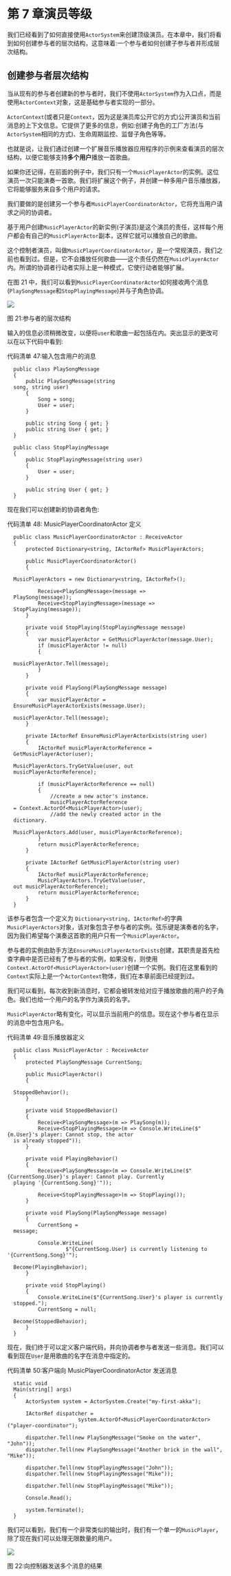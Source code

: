 # 第 7 章演员等级

我们已经看到了如何直接使用`ActorSystem`来创建顶级演员。在本章中，我们将看到如何创建参与者的层次结构，这意味着:一个参与者如何创建子参与者并形成层次结构。

## 创建参与者层次结构

当从现有的参与者创建新的参与者时，我们不使用`ActorSystem`作为入口点，而是使用`ActorContext`对象，这是基础参与者实现的一部分。

`ActorContext`(或者只是`Context`，因为这是演员库公开它的方式)公开演员和当前消息的上下文信息。它提供了更多的信息，例如:创建子角色的工厂方法(与`ActorSystem`相同的方式)、生命周期监控、监督子角色等等。

也就是说，让我们通过创建一个扩展音乐播放器应用程序的示例来查看演员的层次结构，以便它能够支持**多个用户**播放一首歌曲。

如果你还记得，在前面的例子中，我们只有一个`MusicPlayerActor`的实例。这位演员一次只能演奏一首歌。我们将扩展这个例子，并创建一种多用户音乐播放器，它将能够服务来自多个用户的请求。

我们要做的是创建另一个参与者`MusicPlayerCoordinatorActor`，它将充当用户请求之间的协调者。

基于用户创建`MusicPlayerActor`的新实例(子演员)是这个演员的责任，这样每个用户都会有自己的`MusicPlayerActor`副本，这样它就可以播放自己的歌曲。

这个控制者演员，叫做`MusicPlayerCoordinatorActor`，是一个常规演员，我们之前也看到过。但是，它不会播放任何歌曲——这个责任仍然在`MusicPlayerActor`内。所谓的协调者行动者实际上是一种模式，它使行动者能够扩展。

在图 21 中，我们可以看到`MusicPlayerCoordinatorActor`如何接收两个消息(`PlaySongMessage`和`StopPlayingMessage`)并与子角色协调。

![](../Images/image025.png)

图 21:参与者的层次结构

输入的信息必须稍微改变，以便将`user`和歌曲一起包括在内。突出显示的更改可以在以下代码中看到:

代码清单 47:输入包含用户的消息

```
  public class PlaySongMessage
  {
      public PlaySongMessage(string
  song, string user)
      {
          Song = song;
          User = user;
      }

      public string Song { get; }
      public string User { get; }
  }

  public class StopPlayingMessage
  {
      public StopPlayingMessage(string user)
      {
          User = user;
      }

      public string User { get; }
  }

```

现在我们可以创建新的协调者角色:

代码清单 48: MusicPlayerCoordinatorActor 定义

```
  public class MusicPlayerCoordinatorActor : ReceiveActor
  {
      protected Dictionary<string, IActorRef> MusicPlayerActors;

      public MusicPlayerCoordinatorActor()
      {

  MusicPlayerActors = new Dictionary<string, IActorRef>();

          Receive<PlaySongMessage>(message =>
  PlaySong(message));
          Receive<StopPlayingMessage>(message =>
  StopPlaying(message));
      }

      private void StopPlaying(StopPlayingMessage message)
      {
          var musicPlayerActor = GetMusicPlayerActor(message.User);
          if (musicPlayerActor != null)
          {

  musicPlayerActor.Tell(message);
          }
      }

      private void PlaySong(PlaySongMessage message)
      {
          var musicPlayerActor =
  EnsureMusicPlayerActorExists(message.User);

  musicPlayerActor.Tell(message);
      }

      private IActorRef EnsureMusicPlayerActorExists(string user)
      {
          IActorRef musicPlayerActorReference =
  GetMusicPlayerActor(user);

  MusicPlayerActors.TryGetValue(user, out
  musicPlayerActorReference);

          if (musicPlayerActorReference == null)
          {
              //create a new actor's instance.
              musicPlayerActorReference
  = Context.ActorOf<MusicPlayerActor>(user);
              //add the newly created actor in the
  dictionary.

  MusicPlayerActors.Add(user, musicPlayerActorReference);
          }
          return musicPlayerActorReference;
      }

      private IActorRef GetMusicPlayerActor(string user)
      {
          IActorRef musicPlayerActorReference;
          MusicPlayerActors.TryGetValue(user,
  out musicPlayerActorReference);
          return musicPlayerActorReference;
      }
  }

```

该参与者包含一个定义为 `Dictionary<string, IActorRef>`的字典`MusicPlayerActors`对象，该对象包含子参与者的实例。弦乐键是演奏者的名字，因为我们希望每个演奏这首歌的用户只有一个`MusicPlayerActor`。

参与者的实例由助手方法`EnsureMusicPlayerActorExists`创建，其职责是首先检查字典中是否已经有了参与者的实例，如果没有，则使用`Context.ActorOf<MusicPlayerActor>(user)`创建一个实例。我们在这里看到的`Context`实际上是一个`ActorContext`物体，我们在本章前面已经提到过。

我们可以看到，每次收到新消息时，它都会被转发给对应于播放歌曲的用户的子角色。我们也给一个用户的名字作为演员的名字。

`MusicPlayerActor`略有变化，可以显示当前用户的信息。现在这个参与者在显示的消息中包含用户名。

代码清单 49:音乐播放器定义

```
  public class MusicPlayerActor : ReceiveActor
  {
      protected PlaySongMessage CurrentSong;

      public MusicPlayerActor()
      {

  StoppedBehavior();
      }

      private void StoppedBehavior()
      {
          Receive<PlaySongMessage>(m => PlaySong(m));
          Receive<StopPlayingMessage>(m => Console.WriteLine($"{m.User}'s player: Cannot stop, the actor
  is already stopped"));
      }

      private void PlayingBehavior()
      {
          Receive<PlaySongMessage>(m => Console.WriteLine($"{CurrentSong.User}'s player: Cannot play. Currently
  playing '{CurrentSong.Song}'"));

          Receive<StopPlayingMessage>(m => StopPlaying());
      }

      private void PlaySong(PlaySongMessage message)
      {
          CurrentSong =
  message;

          Console.WriteLine(
                   $"{CurrentSong.User} is currently listening to '{CurrentSong.Song}'");

  Become(PlayingBehavior);
      }

      private void StopPlaying()
      {
          Console.WriteLine($"{CurrentSong.User}'s player is currently
  stopped.");
          CurrentSong = null;

  Become(StoppedBehavior);
      }
  }

```

现在，我们终于可以定义客户端代码，并向协调者参与者发送一些消息。我们可以看到现在`User`是用歌曲的名字在消息中指定的。

代码清单 50:客户端向 MusicPlayerCoordinatorActor 发送消息

```
  static void
  Main(string[] args)
  {
      ActorSystem system = ActorSystem.Create("my-first-akka");

      IActorRef dispatcher = 
                       system.ActorOf<MusicPlayerCoordinatorActor>("player-coordinator");

      dispatcher.Tell(new PlaySongMessage("Smoke on the water", "John"));
      dispatcher.Tell(new PlaySongMessage("Another brick in the wall", "Mike"));

      dispatcher.Tell(new StopPlayingMessage("John"));
      dispatcher.Tell(new StopPlayingMessage("Mike"));

      dispatcher.Tell(new StopPlayingMessage("Mike"));

      Console.Read();

      system.Terminate();
  }

```

我们可以看到，我们有一个非常类似的输出时，我们有一个单一的`MusicPlayer`，除了现在我们可以处理无限数量的用户。

![](../Images/image026.png)

图 22:向控制器发送多个消息的结果